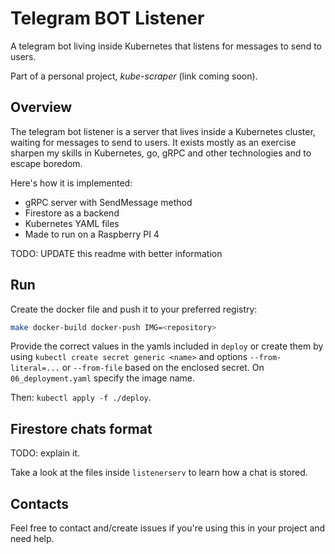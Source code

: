 # Telegram BOT Listener

A telegram bot living inside Kubernetes that listens for messages to send to
users.

Part of a personal project, *kube-scraper* (link coming soon).

## Overview

The telegram bot listener is a server that lives inside a Kubernetes cluster,
waiting for messages to send to users.
It exists mostly as an exercise sharpen my skills in Kubernetes, go, gRPC and
other technologies and to escape boredom.

Here's how it is implemented:

* gRPC server with SendMessage method
* Firestore as a backend
* Kubernetes YAML files
* Made to run on a Raspberry PI 4

TODO: UPDATE this readme with better information

## Run

Create the docker file and push it to your preferred registry:

```bash
make docker-build docker-push IMG=<repository>
```

Provide the correct values in the yamls included in `deploy` or create them
by using `kubectl create secret generic <name>` and options
`--from-literal=...` or `--from-file` based on the enclosed secret.
On `06_deployment.yaml` specify the image name.

Then: `kubectl apply -f ./deploy`.

## Firestore chats format

TODO: explain it.

Take a look at the files inside `listenerserv` to learn how a chat is stored.

## Contacts

Feel free to contact and/create issues if you're using this in your project
and need help.
